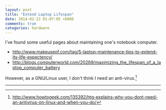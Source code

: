 ```yaml
---
layout: post
title: "Extend Laptop Lifespan"
date: 2014-02-22 01:07:05 +0800
comments: true
categories: hardware
---
```


I've found some useful pages about maintaining one's notebook computer.
* <http://www.makeuseof.com/tag/5-laptop-maintenance-tips-to-extend-its-life-expectency/>
* <http://blogs.computerworld.com/20269/maximizing_the_lifespan_of_a_laptop_computer_battery>

However, as a GNU/Linux user, I don't think I need an anti-virus.[^linux_no_av]

---

[^linux_no_av]: <http://www.howtogeek.com/135392/htg-explains-why-you-dont-need-an-antivirus-on-linux-and-when-you-do/>

<!-- vim:set tw=70:wrap: -->
